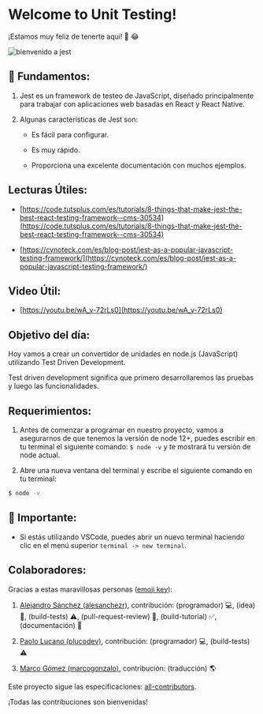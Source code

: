 #  Welcome to Unit Testing!

¡Estamos muy feliz de tenerte aquí! 🎉 😂

![bienvenido a jest](../../assets/welcome.png)

## 💬 Fundamentos:

1. Jest es un framework de testeo de JavaScript, diseñado principalmente para trabajar con aplicaciones web basadas en React y React Native.

2. Algunas características de Jest son:

    + Es fácil para configurar.

    + Es muy rápido.

    + Proporciona una excelente documentación con muchos ejemplos.

## Lecturas Útiles:

+ [https://code.tutsplus.com/es/tutorials/8-things-that-make-jest-the-best-react-testing-framework--cms-30534](https://code.tutsplus.com/es/tutorials/8-things-that-make-jest-the-best-react-testing-framework--cms-30534)

+ [https://cynoteck.com/es/blog-post/jest-as-a-popular-javascript-testing-framework/](https://cynoteck.com/es/blog-post/jest-as-a-popular-javascript-testing-framework/)

## Video Útil:

+ [https://youtu.be/wA_y-72rLs0](https://youtu.be/wA_y-72rLs0)

## Objetivo del día:

Hoy vamos a crear un convertidor de unidades en node.js (JavaScript) utilizando Test Driven Development.

Test driven development significa que primero desarrollaremos las pruebas y luego las funcionalidades.

## Requerimientos:

1. Antes de comenzar a programar en nuestro proyecto, vamos a asegurarnos de que tenemos la versión de node 12+, puedes escribir en tu terminal el siguiente comando: `$ node -v` y te mostrará tu versión de node actual.

2. Abre una nueva ventana del terminal y escribe el siguiente comando en tu terminal:

```bash 
$ node -v
```

## 🔎 Importante:

+ Si estás utilizando VSCode, puedes abrir un nuevo terminal haciendo clic en el menú superior `terminal -> new terminal`.

## Colaboradores:

Gracias a estas maravillosas personas ([emoji key](https://github.com/kentcdodds/all-contributors#emoji-key)):

1. [Alejandro Sánchez (alesanchezr)](https://github.com/alesanchezr), contribución: (programador) 💻, (idea) 🤔, (build-tests) ⚠️, (pull-request-review) 👀, (build-tutorial) ✅, (documentación) 📖

2. [Paolo Lucano (plucodev)](https://github.com/plucodev), contribución: (programador) 💻, (build-tests) ⚠️

3. [Marco Gómez (marcogonzalo)](https://github.com/marcogonzalo), contribución: (traducción) 🌎

Este proyecto sigue las especificaciones: [all-contributors](https://github.com/kentcdodds/all-contributors). 

¡Todas las contribuciones son bienvenidas!

